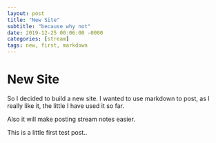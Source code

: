 ```yaml
---
layout: post
title: "New Site"
subtitle: "because why not"
date: 2019-12-25 00:06:00 -0000
categories: [stream]
tags: new, first, markdown
---
```


# New Site

So I decided to build a new site. I wanted to use markdown to post, as I really like it, the little I have used it so far. 

Also it will make posting stream notes easier.

This is a little first test post.. 

